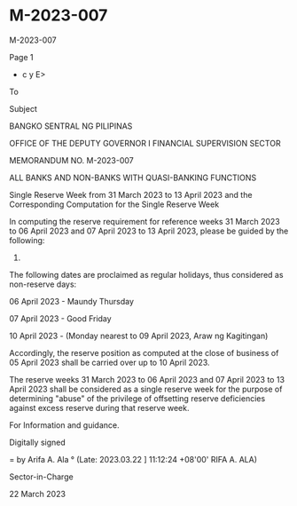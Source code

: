 # M-2023-007

M-2023-007

Page 1

* c y E>

To

Subject

BANGKO SENTRAL NG PILIPINAS

OFFICE OF THE DEPUTY GOVERNOR I FINANCIAL SUPERVISION SECTOR

MEMORANDUM NO. M-2023-007

ALL BANKS AND NON-BANKS WITH QUASI-BANKING FUNCTIONS

Single Reserve Week from 31 March 2023 to 13 April 2023 and the Corresponding Computation for the Single Reserve Week

In computing the reserve requirement for reference weeks 31 March 2023 to 06 April 2023 and 07 April 2023 to 13 April 2023, please be guided by the following:

1.

The following dates are proclaimed as regular holidays, thus considered as non-reserve days:

06 April 2023 - Maundy Thursday

07 April 2023 - Good Friday

10 April 2023 - (Monday nearest to 09 April 2023, Araw ng Kagitingan)

Accordingly, the reserve position as computed at the close of business of 05 April 2023 shall be carried over up to 10 April 2023.

The reserve weeks 31 March 2023 to 06 April 2023 and 07 April 2023 to 13 April 2023 shall be considered as a single reserve week for the purpose of determining "abuse" of the privilege of offsetting reserve deficiencies against excess reserve during that reserve week.

For Information and guidance.

Digitally signed

= by Arifa A. Ala ° (Late: 2023.03.22 ] 11:12:24 +08'00' RIFA A. ALA)

Sector-in-Charge

22 March 2023